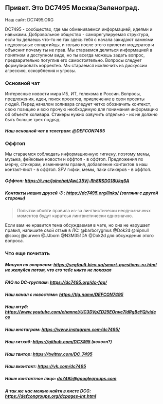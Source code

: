 ## Привет. Это DC7495 Москва/Зеленоград.
Наш сайт: DC7495.ORG

DC7495 - сообщество, где мы обмениваемся информацией, идеями и навыками.
Добровольное общество - саморегулируемая структура, если ты делаешь что-то не так здесь тебя с начала закидают камнями недовольные сопартийцы, и только после этого прилетит модератор и объяснит почему ты не прав. Мы стараемся делиться информацией в понятном и доступном виде, но ты всегда можешь задать вопрос, предварительно погуглив его самостоятельно. Вопросы следует формулировать корректно. Мы стараемся исключить из дискуссии агрессию, оскорбления и угрозы.

### Основной чат
Интересные новости мира ИБ, ИТ, телекома в России. Вопросы, предложения, идеи, поиск проектов, привлечение в свои проекты людей. Перед началом холивара следует четко обозначить контекст, свою позицию и всю прочую необходимую для понимания информацию об объекте холивара. Стикеры нужно озвучить отдельно - их не должно быть больше трех подряд.
##### Наш основной чат в телеграм: @DEFCON7495

### Оффтоп
Мы стараемся соблюдать информационную гигиену, поэтому мемы, музыка, фейковые новости и оффтоп - в оффтоп. Предложения по мерчу, стикерам, изменениям правил, добавление контактов в наш контакт-лист - в оффтоп. SFV гифки, мемы, паки стикеров - в оффтоп.
##### Оффтоп: https://t.me/joinchat/AwL35Vj-Rh8RSDG18Ukq6A
##### Контакты наших друзей :3 : https://dc7495.org/links/ (загляни с другой стороны)


> Попытки обойти правила из-за лингвистически неоднозначных моментов будут каратсья лингвистически однозначно.

Если вам не нравится тема обсуждаемая в чате, но она не нарушает правил, напишите свой отзыв в ЛС: @barborygmus @Dok2d @nipnull @soxoj @curwen @JJborn @N3M351DA @Dok2d для обсуждения этого вопроса.

### Что еще почитать
##### Мануал по вопросам: https://segfault.kiev.ua/smart-questions-ru.html не жалуйся потом, что его тебе никто не показал
##### FAQ по DC-группам: https://dc7495.org/dc-faq/
##### Наш канал с новостями: https://tlg.name/DEFCON7495
##### Наш ютуб: https://www.youtube.com/channel/UC3DVpZD25EOnve7ldRgBeYQ/videos
##### Наш инстаграм: https://www.instagram.com/dc7495/
##### Наш гитхаб: https://github.com/DC7495 (кээээп?)
##### Наш твитор: https://twitter.com/DC_7495
##### Наш вконтакт: https://vk.com/dc7495
##### Наше контактное лицо: dc7495@googlegroups.com

##### А так же нас можно найти в листе DCG: https://defcongroups.org/dcpages-int.html
